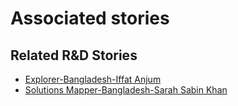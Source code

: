 # Associated stories

<!-- !!DO NOT REMOVE!! start autogenerated hyperlinks -->
## Related R&D Stories
- [Explorer\-Bangladesh\-Iffat Anjum](/stories/?doc=Explorers_BGD)
- [Solutions Mapper\-Bangladesh\-Sarah Sabin Khan](/stories/?doc=SolutionMappers_BGD)
<!-- !!DO NOT REMOVE!! end autogenerated hyperlinks -->